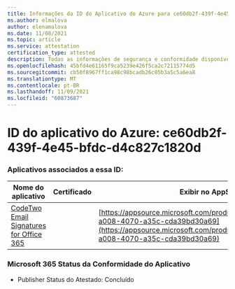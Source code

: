 ```yaml
---
title: Informações da ID do Aplicativo do Azure para ce60db2f-439f-4e45-bfdc-d4c827c1820d
ms.author: elmalova
author: elenamalova
ms.date: 11/08/2021
ms.topic: article
ms.service: attestation
certification_type: attested
description: Todas as informações de segurança e conformidade disponíveis para ce60db2f-439f-4e45-bfdc-d4c827c1820d.
ms.openlocfilehash: 45bfd4e61165f9ca5239e426f5ca2c72115774d5
ms.sourcegitcommit: cb50f8967ff1ca98c98bcadb26c05b3a5c5a6ea8
ms.translationtype: MT
ms.contentlocale: pt-BR
ms.lasthandoff: 11/09/2021
ms.locfileid: "60873687"
---
```

# <a name="azure-app-id-ce60db2f-439f-4e45-bfdc-d4c827c1820d"></a>ID do aplicativo do Azure: ce60db2f-439f-4e45-bfdc-d4c827c1820d


### <a name="apps-associated-with-this-id"></a>Aplicativos associados a essa ID:
| **Nome do aplicativo** | **Certificado** | **Exibir no AppSource** |
|--------------|---------------|-----------------------|
| [CodeTwo Email Signatures for Office 365](https://docs.microsoft.com/microsoft-365-app-certification/forward/codetwo.3d2daeb9-a008-4070-a35c-cda39bd30a69) |  | [https://appsource.microsoft.com/product/office/codetwo.3d2daeb9-a008-4070-a35c-cda39bd30a69](https://appsource.microsoft.com/product/office/codetwo.3d2daeb9-a008-4070-a35c-cda39bd30a69) |

### <a name="microsoft-365-app-compliance-status"></a>Microsoft 365 Status da Conformidade do Aplicativo
- Publisher Status do Atestado: Concluído
